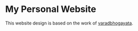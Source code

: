# My Personal Website
This website design is based on the work of [varadbhogayata](https://github.com/varadbhogayata/varadbhogayata.github.io).
